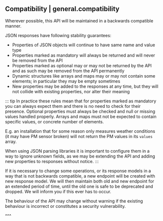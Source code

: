 ## Compatibility | general.compatibility

Wherever possible, this API will be maintained in a backwards compatible manner.

JSON responses have following stability guarantees:

- Properties of JSON objects will continue to have same name and value type
- Properties marked as mandatory will always be returned and will never be removed from the API
- Properties marked as optional may or may not be returned by the API and as such may be removed from the API permanently
- Dynamic structures like arrays and maps may or may not contain some elements; in particular they may be empty sometimes
- New properties may be added to the responses at any time, but they will not collide with existing properties, nor alter their meaning

::: tip
In practice these rules mean that for properties marked as mandatory you can always expect them and there is no need to check for their presence. Optional properties must always be checked and null or missing values handled properly. Arrays and maps must not be expected to contain specific values, or concrete number of elements.

E.g. an installation that for some reason only measures weather conditions (it may have PM sensor broken) will not return the PM values in its `values` array.

When using JSON parsing libraries it is important to configure them in a way to ignore unknown fields, as we may be extending the API and adding new properties to responses without notice.
:::

If it is necessary to change some operations, or its response models in a way that is not backwards compatible, a new endpoint will be created with new response model. We will then maintain both old and new endpoint for an extended period of time, until the old one is safe to be deprecated and dropped. We will inform you if this ever has to occur.

The behaviour of the API may change without warning if the existing behaviour is incorrect or constitutes a security vulnerability.

^^^
